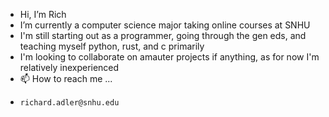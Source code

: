 - Hi, I’m Rich
- I’m currently a computer science major taking online courses at SNHU
- I'm still starting out as a programmer, going through the gen eds, and teaching myself python, rust, and c primarily
- I'm looking to collaborate on amauter projects if anything, as for now I'm relatively inexperienced
- 📫 How to reach me ...
-     richard.adler@snhu.edu
